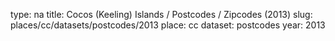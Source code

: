 type: na
title: Cocos (Keeling) Islands / Postcodes / Zipcodes (2013)
slug: places/cc/datasets/postcodes/2013
place: cc
dataset: postcodes
year: 2013
